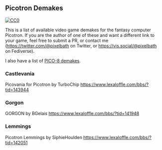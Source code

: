 ## Picotron Demakes

<p xmlns:dct="http://purl.org/dc/terms/">
  <a rel="license" href="https://creativecommons.org/publicdomain/zero/1.0/">
    <img src="https://i.creativecommons.org/p/zero/1.0/88x31.png" style="border-style: none;" alt="CC0" />
  </a>
</p>

This is a list of available video game demakes for the fantasy computer Picotron. If you are the author of one of these and want a different link to your game, feel free to submit a PR, or contact me (https://twitter.com/@pixelbath on Twitter, or https://vis.social/@pixelbath on Fediverse).

I also have a list of [PICO-8 demakes](https://github.com/pixelbath/pico8demakes).

### Castlevania
Picovania for Picotron by TurboChip https://www.lexaloffle.com/bbs/?tid=143944

### Gorgon
GORGON by BGelais https://www.lexaloffle.com/bbs/?tid=141948

### Lemmings
Picotron Lemmings by SiphieHoulden https://www.lexaloffle.com/bbs/?tid=142051
